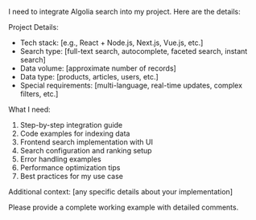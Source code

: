 I need to integrate Algolia search into my project. Here are the details:

Project Details:

- Tech stack: [e.g., React + Node.js, Next.js, Vue.js, etc.]
- Search type: [full-text search, autocomplete, faceted search, instant search]
- Data volume: [approximate number of records]
- Data type: [products, articles, users, etc.]
- Special requirements: [multi-language, real-time updates, complex filters, etc.]

What I need:

1. Step-by-step integration guide
2. Code examples for indexing data
3. Frontend search implementation with UI
4. Search configuration and ranking setup
5. Error handling examples
6. Performance optimization tips
7. Best practices for my use case

Additional context: [any specific details about your implementation]

Please provide a complete working example with detailed comments.
